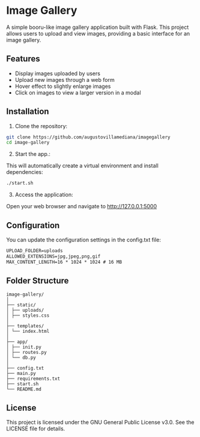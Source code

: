 # Image Gallery

A simple booru-like image gallery application built with Flask. This project allows users to upload and view images, providing a basic interface for an image gallery.

## Features
- Display images uploaded by users
- Upload new images through a web form
- Hover effect to slightly enlarge images
- Click on images to view a larger version in a modal

## Installation

1. Clone the repository:

```bash
git clone https://github.com/augustovillamediana/imagegallery
cd image-gallery
```

2. Start the app.:

This will automatically create a virtual environment and install dependencies:

```bash
./start.sh
```

3. Access the application:

Open your web browser and navigate to http://127.0.0.1:5000

## Configuration

You can update the configuration settings in the config.txt file:

```txt
UPLOAD_FOLDER=uploads
ALLOWED_EXTENSIONS=jpg,jpeg,png,gif
MAX_CONTENT_LENGTH=16 * 1024 * 1024 # 16 MB
```

## Folder Structure

```plain
image-gallery/
│
├── static/
│ ├── uploads/
│ ├── styles.css
│
├── templates/
│ └── index.html
│
├── app/
│ ├── init.py
│ ├── routes.py
│ └── db.py
│
├── config.txt
├── main.py
├── requirements.txt
├── start.sh
└── README.md
```

## License

This project is licensed under the GNU General Public License v3.0. See the LICENSE file for details.
